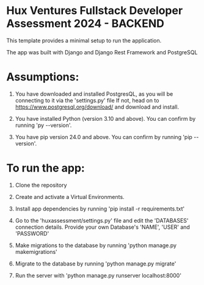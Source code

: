 # Hux Ventures Fullstack Developer Assessment 2024 - BACKEND

This template provides a minimal setup to run the application.

The app was built with Django and Django Rest Framework and PostgreSQL

# Assumptions:

1. You have downloaded and installed PostgresQL, as you will be connecting to it via the 'settings.py' file
   If not, head on to https://www.postgresql.org/download/ and download and install.

2. You have installed Python (version 3.10 and above). You can confirm by running 'py --version'.

3. You have pip version 24.0 and above. You can confirm by running 'pip --version'.

# To run the app:

1. Clone the repository

2. Create and activate a Virtual Environments.

3. Install app dependencies by running 'pip install -r requirements.txt'

4. Go to the 'huxassessment/settings.py' file and edit the 'DATABASES' connection details. Provide your own Database's 'NAME', 'USER' and 'PASSWORD'

5. Make migrations to the database by running 'python manage.py makemigrations'

6. Migrate to the database by running 'python manage.py migrate'

7. Run the server with 'python manage.py runserver localhost:8000'
